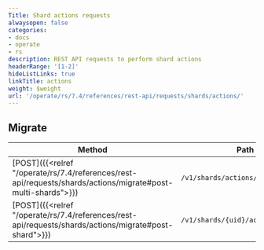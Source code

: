 ```yaml
---
Title: Shard actions requests
alwaysopen: false
categories:
- docs
- operate
- rs
description: REST API requests to perform shard actions
headerRange: '[1-2]'
hideListLinks: true
linkTitle: actions
weight: $weight
url: '/operate/rs/7.4/references/rest-api/requests/shards/actions/'
---
```


## Migrate

| Method | Path | Description |
|--------|------|-------------|
| [POST]({{<relref "/operate/rs/7.4/references/rest-api/requests/shards/actions/migrate#post-multi-shards">}}) | `/v1/shards/actions/migrate` | Migrate multiple shards |
| [POST]({{<relref "/operate/rs/7.4/references/rest-api/requests/shards/actions/migrate#post-shard">}}) | `/v1/shards/{uid}/actions/migrate` | Migrate a specific shard |

